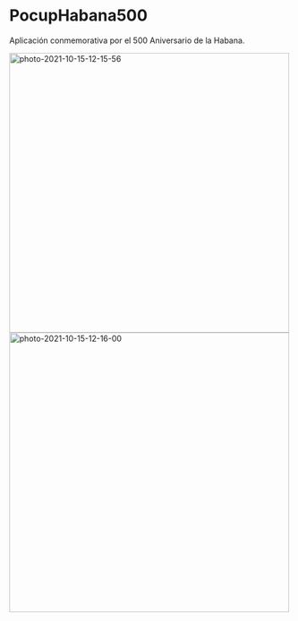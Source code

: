 # PocupHabana500
Aplicación conmemorativa por el 500 Aniversario de la Habana.

<a href="https://ibb.co/thq9T1s"><img src="https://i.ibb.co/pPfSBkz/photo-2021-10-15-12-15-56.jpg" widht="250" height="500" alt="photo-2021-10-15-12-15-56" border="0"></a>
<a href="https://ibb.co/qF3mGT3"><img src="https://i.ibb.co/TqxPX9x/photo-2021-10-15-12-16-00.jpg"  widht="250" height="500" alt="photo-2021-10-15-12-16-00" border="0"></a>


